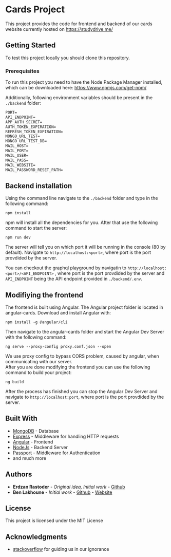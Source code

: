 # Cards Project

This project provides the code for frontend and backend of our cards website currently hosted on <https://studydrive.me/>

## Getting Started

To test this project locally you should clone this repository.

### Prerequisites

To run this project you need to have the Node Package Manager installed, which can be downloaded here: <https://www.npmjs.com/get-npm/>

Additionally, following environment variables should be present in the `./backend` folder:  

```txt
PORT=
API_ENDPOINT=
APP_AUTH_SECRET=
AUTH_TOKEN_EXPIRATION=
REFRESH_TOKEN_EXPIRATION=
MONGO_URL_TEST=
MONGO_URL_TEST_DB=
MAIL_HOST=
MAIL_PORT=
MAIL_USER=
MAIL_PASS=
MAIL_WEBSITE=
MAIL_PASSWORD_RESET_PATH=
```

## Backend installation

Using the command line navigate to the `./backend` folder and type in the following command:

```shell
npm install
```

npm will install all the dependencies for you. After that use the following command to start the server:

```shell
npm run dev
```

The server will tell you on which port it will be running in the console (80 by default). Navigate to `http://localhost:<port>`, where port is the port provdided by the server.

You can checkout the graphql playground by navigatin to `http://localhost:<port>/<API_ENDPOINT>` , where port is the port provdided by the server and ``API_ENDPOINT`` being the API endpoint provided in `./backend/.env`.

## Modifiying the frontend

The frontend is built using Angular. The Angular project folder is located in angular-cards. Download and install Angular with:

```shell
npm install -g @angular/cli
```

Then navigate to the angular-cards folder and start the Angular Dev Server with the following command:

```shell
ng serve --proxy-config proxy.conf.json --open
```

We use proxy config to bypass CORS problem, caused by angular, when communicating with our server.\
After you are done modifying the frontend you can use the following command to build your project:

```shell
ng build
```

After the process has finished you can stop the Angular Dev Server and navigate to `http://localhost:port`, where port is the port provdided by the server.

## Built With

- [MongoDB](https://www.mongodb.com/) - Database
- [Express](https://expressjs.com/) - Middleware for handling HTTP requests
- [Angular](https://angular.io/) - Frontend
- [NodeJs](https://nodejs.org/) - Backend Server
- [Passport](http://www.passportjs.org/) - Middleware for Authentication
- and much more

## Authors

- **Erdzan Rastoder** - _Original idea, Initial work_ - [Github](https://github.com/orgs/StudyGrow/people/erdzan12)
- **Ben Lakhoune** - _Initial work_ - [Github](https://github.com/lakhoune) - [Website](http://lakhoune.com)

## License

This project is licensed under the MIT License

## Acknowledgments

- [stackoverflow](https://stackoverflow.com/) for guiding us in our ignorance
